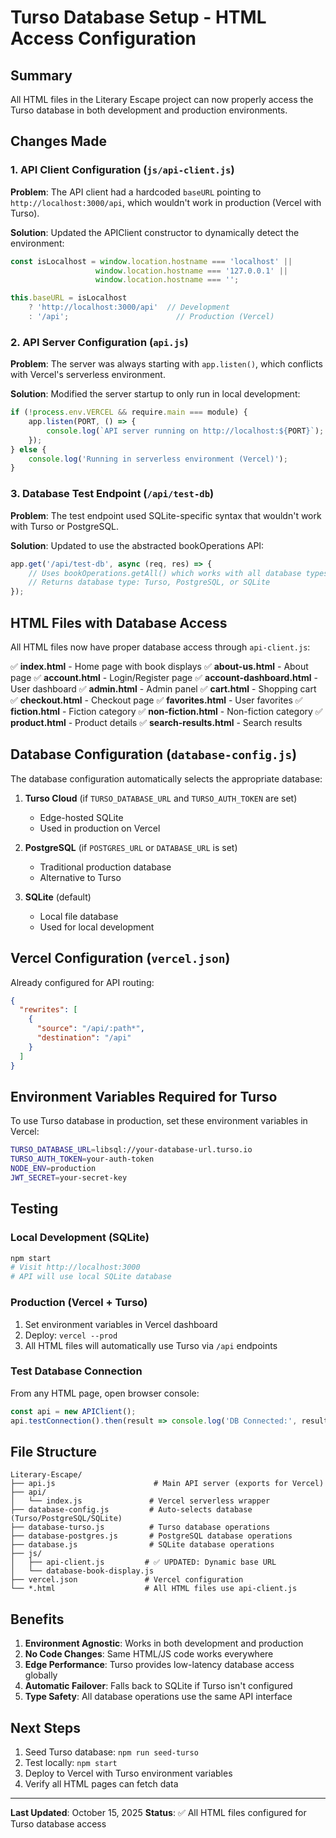 # Turso Database Setup - HTML Access Configuration

## Summary
All HTML files in the Literary Escape project can now properly access the Turso database in both development and production environments.

## Changes Made

### 1. API Client Configuration (`js/api-client.js`)
**Problem**: The API client had a hardcoded `baseURL` pointing to `http://localhost:3000/api`, which wouldn't work in production (Vercel with Turso).

**Solution**: Updated the APIClient constructor to dynamically detect the environment:
```javascript
const isLocalhost = window.location.hostname === 'localhost' || 
                   window.location.hostname === '127.0.0.1' ||
                   window.location.hostname === '';

this.baseURL = isLocalhost 
    ? 'http://localhost:3000/api'  // Development
    : '/api';                        // Production (Vercel)
```

### 2. API Server Configuration (`api.js`)
**Problem**: The server was always starting with `app.listen()`, which conflicts with Vercel's serverless environment.

**Solution**: Modified the server startup to only run in local development:
```javascript
if (!process.env.VERCEL && require.main === module) {
    app.listen(PORT, () => {
        console.log(`API server running on http://localhost:${PORT}`);
    });
} else {
    console.log('Running in serverless environment (Vercel)');
}
```

### 3. Database Test Endpoint (`/api/test-db`)
**Problem**: The test endpoint used SQLite-specific syntax that wouldn't work with Turso or PostgreSQL.

**Solution**: Updated to use the abstracted bookOperations API:
```javascript
app.get('/api/test-db', async (req, res) => {
    // Uses bookOperations.getAll() which works with all database types
    // Returns database type: Turso, PostgreSQL, or SQLite
});
```

## HTML Files with Database Access

All HTML files now have proper database access through `api-client.js`:

✅ **index.html** - Home page with book displays
✅ **about-us.html** - About page
✅ **account.html** - Login/Register page
✅ **account-dashboard.html** - User dashboard
✅ **admin.html** - Admin panel
✅ **cart.html** - Shopping cart
✅ **checkout.html** - Checkout page
✅ **favorites.html** - User favorites
✅ **fiction.html** - Fiction category
✅ **non-fiction.html** - Non-fiction category
✅ **product.html** - Product details
✅ **search-results.html** - Search results

## Database Configuration (`database-config.js`)

The database configuration automatically selects the appropriate database:

1. **Turso Cloud** (if `TURSO_DATABASE_URL` and `TURSO_AUTH_TOKEN` are set)
   - Edge-hosted SQLite
   - Used in production on Vercel

2. **PostgreSQL** (if `POSTGRES_URL` or `DATABASE_URL` is set)
   - Traditional production database
   - Alternative to Turso

3. **SQLite** (default)
   - Local file database
   - Used for local development

## Vercel Configuration (`vercel.json`)

Already configured for API routing:
```json
{
  "rewrites": [
    {
      "source": "/api/:path*",
      "destination": "/api"
    }
  ]
}
```

## Environment Variables Required for Turso

To use Turso database in production, set these environment variables in Vercel:

```bash
TURSO_DATABASE_URL=libsql://your-database-url.turso.io
TURSO_AUTH_TOKEN=your-auth-token
NODE_ENV=production
JWT_SECRET=your-secret-key
```

## Testing

### Local Development (SQLite)
```bash
npm start
# Visit http://localhost:3000
# API will use local SQLite database
```

### Production (Vercel + Turso)
1. Set environment variables in Vercel dashboard
2. Deploy: `vercel --prod`
3. All HTML files will automatically use Turso via `/api` endpoints

### Test Database Connection
From any HTML page, open browser console:
```javascript
const api = new APIClient();
api.testConnection().then(result => console.log('DB Connected:', result));
```

## File Structure
```
Literary-Escape/
├── api.js                      # Main API server (exports for Vercel)
├── api/
│   └── index.js               # Vercel serverless wrapper
├── database-config.js         # Auto-selects database (Turso/PostgreSQL/SQLite)
├── database-turso.js          # Turso database operations
├── database-postgres.js       # PostgreSQL database operations
├── database.js                # SQLite database operations
├── js/
│   ├── api-client.js         # ✅ UPDATED: Dynamic base URL
│   └── database-book-display.js
├── vercel.json               # Vercel configuration
└── *.html                    # All HTML files use api-client.js
```

## Benefits

1. **Environment Agnostic**: Works in both development and production
2. **No Code Changes**: Same HTML/JS code works everywhere
3. **Edge Performance**: Turso provides low-latency database access globally
4. **Automatic Failover**: Falls back to SQLite if Turso isn't configured
5. **Type Safety**: All database operations use the same API interface

## Next Steps

1. Seed Turso database: `npm run seed-turso`
2. Test locally: `npm start`
3. Deploy to Vercel with Turso environment variables
4. Verify all HTML pages can fetch data

---
**Last Updated**: October 15, 2025
**Status**: ✅ All HTML files configured for Turso database access
